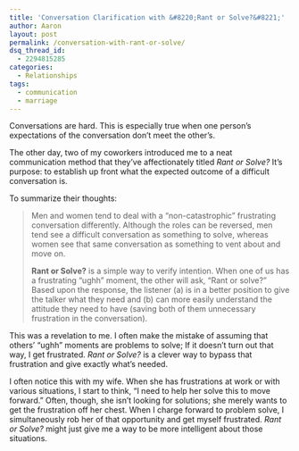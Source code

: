 ```yaml
---
title: 'Conversation Clarification with &#8220;Rant or Solve?&#8221;'
author: Aaron
layout: post
permalink: /conversation-with-rant-or-solve/
dsq_thread_id:
  - 2294815285
categories:
  - Relationships
tags:
  - communication
  - marriage
---
```

Conversations are hard. This is especially true when one person&#8217;s expectations of the conversation don&#8217;t meet the other&#8217;s.

The other day, two of my coworkers introduced me to a neat communication method that they&#8217;ve affectionately titled *Rant or Solve?* It&#8217;s purpose: to establish up front what the expected outcome of a difficult conversation is.

To summarize their thoughts:

> Men and women tend to deal with a &#8220;non-catastrophic&#8221; frustrating conversation differently. Although the roles can be reversed, men tend see a difficult conversation as something to solve, whereas women see that same conversation as something to vent about and move on.
>
> **Rant or Solve?** is a simple way to verify intention. When one of us has a frustrating &#8220;ughh&#8221; moment, the other will ask, &#8220;Rant or solve?&#8221; Based upon the response, the listener (a) is in a better position to give the talker what they need and (b) can more easily understand the attitude they need to have (saving both of them unnecessary frustration in the conversation).

This was a revelation to me. I often make the mistake of assuming that others&#8217; &#8220;ughh&#8221; moments are problems to solve; If it doesn&#8217;t turn out that way, I get frustrated. *Rant or Solve?* is a clever way to bypass that frustration and give exactly what&#8217;s needed.

I often notice this with my wife. When she has frustrations at work or with various situations, I start to think, &#8220;I need to help her solve this to move forward.&#8221; Often, though, she isn&#8217;t looking for solutions; she merely wants to get the frustration off her chest. When I charge forward to problem solve, I simultaneously rob her of that opportunity and get myself frustrated. *Rant or Solve?* might just give me a way to be more intelligent about those situations.

